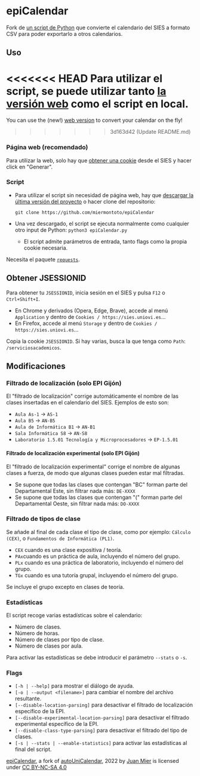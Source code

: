# epiCalendar

Fork de [un script de Python](https://github.com/Bimo99B9/autoUniCalendar) que convierte el calendario del SIES a formato CSV para poder exportarlo a otros calendarios.

## Uso

<<<<<<< HEAD
Para utilizar el script, se puede utilizar tanto [la versión web](https://epicalendar.herokuapp.com) como el script en local.
=======
You can use the (new!) [web version](https://epicalendar.herokuapp.com/) to convert your calendar on the fly!
>>>>>>> 3d163d42 (Update README.md)

### Página web (recomendado)

Para utilizar la web, solo hay que [obtener una cookie](https://github.com/miermontoto/epiCalendar/edit/main/README.md#obtener-jsessionid) desde el SIES y hacer click en "Generar".

### Script

- Para utilizar el script sin necesidad de página web, hay que [descargar la última versión del proyecto](https://github.com/miermontoto/epiCalendar/archive/refs/heads/main.zip) o hacer clone del repositorio:

  ```git clone https://github.com/miermontoto/epiCalendar```
- Una vez descargado, el script se ejecuta normalmente como cualquier otro input de Python: `python3 epiCalendar.py`
  - El script admite parámetros de entrada, tanto flags como la propia cookie necesaria.

Necesita el paquete [`requests`](https://pypi.org/project/requests/).

## Obtener JSESSIONID

Para obtener tu `JSESSIONID`, inicia sesión en el SIES y pulsa `F12` o `Ctrl+Shift+I`.

- En Chrome y derivados (Opera, Edge, Brave), accede al menú `Application` y dentro de `Cookies / https://sies.uniovi.es`...
- En Firefox, accede al menú `Storage` y dentro de `Cookies / https://sies.uniovi.es`...

Copia la cookie `JSESSIONID`. Si hay varias, busca la que tenga como `Path`: `/serviciosacademicos`.

## Modificaciones

### Filtrado de localización (solo EPI Gijón)

El "filtrado de localización" corrige automáticamente el nombre de las clases insertadas en el calendario del SIES.
Ejemplos de esto son:

- `Aula As-1` → `AS-1`
- `Aula B5` → `AN-B5`
- `Aula de Informática B1` → `AN-B1`
- `Sala Informática S8` → `AN-S8`
- `Laboratorio 1.5.01 Tecnología y Microprocesadores` → `EP-1.5.01`


#### Filtrado de localización experimental (solo EPI Gijón)

El "filtrado de localización experimental" corrige el nombre de algunas clases a fuerza, de modo que algunas clases pueden
estar mal filtradas.

- Se supone que todas las clases que contengan "BC" forman parte del Departamental Este, sin filtrar nada más: `DE-XXXX`
- Se supone que todas las clases que contengan "(" forman parte del Departamental Oeste, sin filtrar nada más: `DO-XXXX`

### Filtrado de tipos de clase

Se añade al final de cada clase el tipo de clase, como por ejemplo: `Cálculo (CEX)`, o `Fundamentos de Informática (PL1)`.

- `CEX` cuando es una clase expositiva / teoría.
- `PAx`cuando es un práctica de aula, incluyendo el número del grupo.
- `PLx` cuando es una práctica de laboratorio, incluyendo el número del grupo.
- `TGx` cuando es una tutoría grupal, incluyendo el número del grupo.

Se incluye el grupo excepto en clases de teoría.

### Estadísticas

El script recoge varias estadísticas sobre el calendario:

- Número de clases.
- Número de horas.
- Número de clases por tipo de clase.
- Número de clases por aula.

Para activar las estadísticas se debe introducir el parámetro `--stats` o `-s`.

### Flags

- `[-h | --help]` para mostrar el diálogo de ayuda.
- `[-o | --output <filename>]` para cambiar el nombre del archivo resultante.
- `[--disable-location-parsing]` para desactivar el filtrado de localización específico de la EPI.
- `[--disable-experimental-location-parsing]` para desactivar el filtrado experimental específico de la EPI.
- `[--disable-class-type-parsing]` para desactivar el filtrado del tipo de clases.
- `[-s | --stats | --enable-statistics]` para activar las estadísticas al final del script.

[epiCalendar](https://github.com/miermontoto/epiCalendar), a fork of [autoUniCalendar](https://github.com/BimoBB9B/autoUniCalendar), 2022 by [Juan Mier](https://github.com/miermontoto) is licensed under [CC BY-NC-SA 4.0](http://creativecommons.org/licenses/by-nc-sa/4.0/?ref=chooser-v1)
